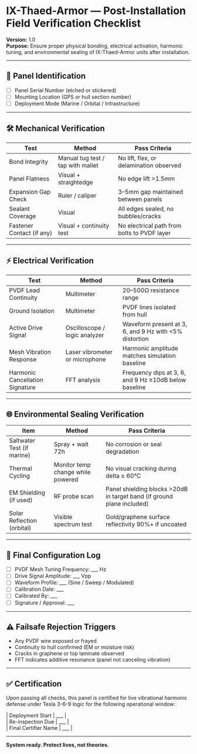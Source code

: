 # IX-Thaed-Armor — Post-Installation Field Verification Checklist  
**Version:** 1.0  
**Purpose:** Ensure proper physical bonding, electrical activation, harmonic tuning, and environmental sealing of IX-Thaed-Armor units after installation.

---

## 🧩 Panel Identification

- [ ] Panel Serial Number (etched or stickered)
- [ ] Mounting Location (GPS or hull section number)
- [ ] Deployment Mode (Marine / Orbital / Infrastructure)

---

## 🛠️ Mechanical Verification

| Test | Method | Pass Criteria |
|------|--------|----------------|
| Bond Integrity | Manual tug test / tap with mallet | No lift, flex, or delamination observed |
| Panel Flatness | Visual + straightedge | No edge lift >1.5mm |
| Expansion Gap Check | Ruler / caliper | 3–5mm gap maintained between panels |
| Sealant Coverage | Visual | All edges sealed, no bubbles/cracks |
| Fastener Contact (if any) | Visual + continuity test | No electrical path from bolts to PVDF layer |

---

## ⚡ Electrical Verification

| Test | Method | Pass Criteria |
|------|--------|----------------|
| PVDF Lead Continuity | Multimeter | 20–500Ω resistance range |
| Ground Isolation | Multimeter | PVDF lines isolated from hull |
| Active Drive Signal | Oscilloscope / logic analyzer | Waveform present at 3, 6, and 9 Hz with <5% distortion |
| Mesh Vibration Response | Laser vibrometer or microphone | Harmonic amplitude matches simulation baseline |
| Harmonic Cancellation Signature | FFT analysis | Frequency dips at 3, 6, and 9 Hz ≥10dB below baseline |

---

## 🌐 Environmental Sealing Verification

| Item | Method | Pass Criteria |
|------|--------|----------------|
| Saltwater Test (if marine) | Spray + wait 72h | No corrosion or seal degradation |
| Thermal Cycling | Monitor temp change while powered | No visual cracking during delta ≥ 60°C |
| EM Shielding (if used) | RF probe scan | Panel shielding blocks >20dB in target band (if ground plane included) |
| Solar Reflection (orbital) | Visible spectrum test | Gold/graphene surface reflectivity 90%+ if uncoated |

---

## 🧠 Final Configuration Log

- [ ] PVDF Mesh Tuning Frequency: ___ Hz  
- [ ] Drive Signal Amplitude: ___ Vpp  
- [ ] Waveform Profile: ___ (Sine / Sweep / Modulated)  
- [ ] Calibration Date: ___  
- [ ] Calibrated By: ___  
- [ ] Signature / Approval: ___  

---

## ⚠️ Failsafe Rejection Triggers

- Any PVDF wire exposed or frayed  
- Continuity to hull confirmed (EM or moisture risk)  
- Cracks in graphene or top laminate observed  
- FFT indicates additive resonance (panel not canceling vibration)

---

## ✅ Certification

Upon passing all checks, this panel is certified for live vibrational harmonic defense under Tesla 3-6-9 logic for the following operational window:

| Deployment Start | ___ |  
| Re-inspection Due | ___ |  
| Final Certifier Name | ___ |  

---

**System ready. Protect lives, not theories.**

